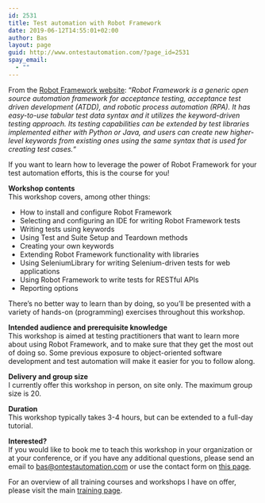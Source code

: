 ```yaml
---
id: 2531
title: Test automation with Robot Framework
date: 2019-06-12T14:55:01+02:00
author: Bas
layout: page
guid: http://www.ontestautomation.com/?page_id=2531
spay_email:
  - ""
---
```

From the <a href="https://robotframework.org/" target="_blank" rel="noreferrer noopener" aria-label="Robot Framework website (opens in a new tab)">Robot Framework website</a>: &#8220;_Robot Framework&nbsp;is a generic open source automation framework for acceptance testing, acceptance test driven development (ATDD), and robotic process automation (RPA). It has easy-to-use tabular test data syntax and it utilizes the keyword-driven testing approach. Its testing capabilities can be extended by test libraries implemented either with Python or Java, and users can create new higher-level keywords from existing ones using the same syntax that is used for creating test cases._&#8220;

If you want to learn how to leverage the power of Robot Framework for your test automation efforts, this is the course for you!

**Workshop contents**  
This workshop covers, among other things:

  * How to install and configure Robot Framework
  * Selecting and configuring an IDE for writing Robot Framework tests
  * Writing tests using keywords
  * Using Test and Suite Setup and Teardown methods
  * Creating your own keywords
  * Extending Robot Framework functionality with libraries
  * Using SeleniumLibrary for writing Selenium-driven tests for web applications
  * Using Robot Framework to write tests for RESTful APIs
  * Reporting options

There&#8217;s no better way to learn than by doing, so you&#8217;ll be presented with a variety of hands-on (programming) exercises throughout this workshop.

**Intended audience and prerequisite knowledge**  
This workshop is aimed at testing practitioners that want to learn more about using Robot Framework, and to make sure that they get the most out of doing so. Some previous exposure to object-oriented software development and test automation will make it easier for you to follow along.

**Delivery and group size**  
I currently offer this workshop in person, on site only. The maximum group size is 20.

**Duration**  
This workshop typically takes 3-4 hours, but can be extended to a full-day tutorial. 

**Interested?**  
If you would like to book me to teach this workshop in your organization or at your conference, or if you have any additional questions, please send an email to bas@ontestautomation.com or use the contact form on [this page](https://www.ontestautomation.com/contact/).

For an overview of all training courses and workshops I have on offer, please visit the main [training page](https://www.ontestautomation.com/training/).